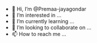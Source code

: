 - 👋 Hi, I’m @Premaa-jayagondar
- 👀 I’m interested in ...
- 🌱 I’m currently learning ...
- 💞️ I’m looking to collaborate on ...
- 📫 How to reach me ...

<!---
Premaa-jayagondar/Premaa-jayagondar is a ✨ special ✨ repository because its `README.md` (this file) appears on your GitHub profile.
You can click the Preview link to take a look at your changes.
--->
